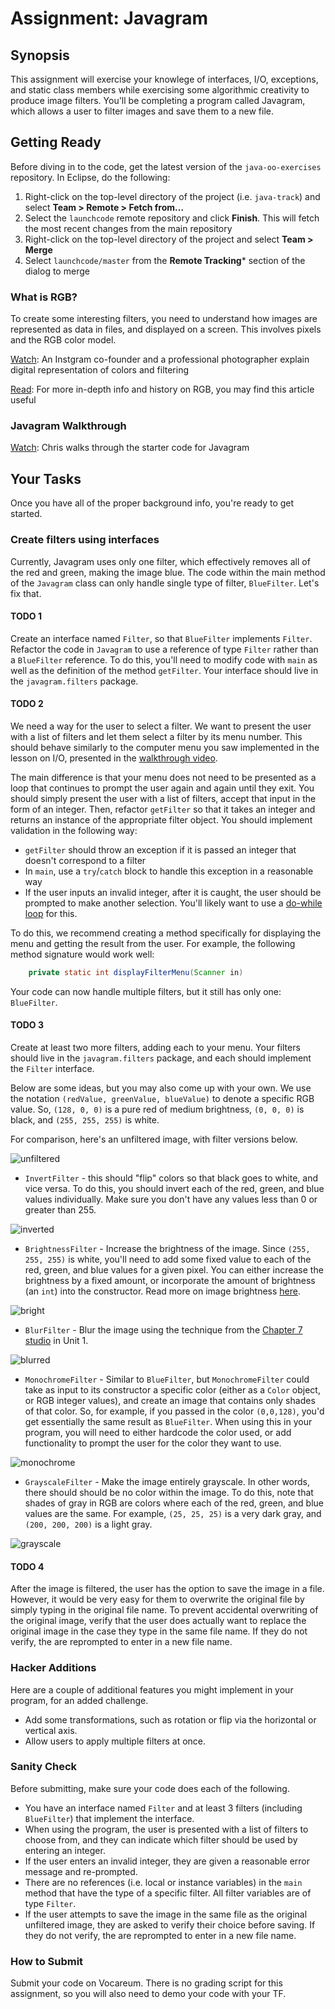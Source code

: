 # Assignment: Javagram

## Synopsis

This assignment will exercise your knowlege of interfaces, I/O, exceptions, and static class members while exercising some algorithmic creativity to produce image filters. You'll be completing a program called Javagram, which allows a user to filter images and save them to a new file.

## Getting Ready

Before diving in to the code, get the latest version of the `java-oo-exercises` repository. In Eclipse, do the following:

1. Right-click on the top-level directory of the project (i.e. `java-track`) and select **Team > Remote > Fetch from...**
2. Select the `launchcode` remote repository and click **Finish**. This will fetch the most recent changes from the main repository
3. Right-click on the top-level directory of the project and select **Team > Merge**
4. Select `launchcode/master` from the **Remote Tracking*** section of the dialog to merge

### What is RGB?

To create some interesting filters, you need to understand how images are represented as data in files, and displayed on a screen. This involves pixels and the RGB color model.

[Watch][rgb-vid]: An Instgram co-founder and a professional photographer explain digital representation of colors and filtering

[Read][rgb-wiki]: For more in-depth info and history on RGB, you may find this article useful

### Javagram Walkthrough

[Watch][javagram-walkthrough]: Chris walks through the starter code for Javagram

## Your Tasks

Once you have all of the proper background info, you're ready to get started.

### Create filters using interfaces

Currently, Javagram uses only one filter, which effectively removes all of the red and green, making the image blue. The code within the main method of the `Javagram` class can only handle single type of filter, `BlueFilter`. Let's fix that.

#### TODO 1

Create an interface named `Filter`, so that `BlueFilter` implements `Filter`. Refactor the code in `Javagram` to use a reference of type `Filter` rather than a `BlueFilter` reference. To do this, you'll need to modify code with `main` as well as the definition of the method `getFilter`. Your interface should live in the `javagram.filters` package.

#### TODO 2

We need a way for the user to select a filter. We want to present the user with a list of filters and let them select a filter by its menu number. This should behave similarly to the computer menu you saw implemented in the lesson on I/O, presented in the [walkthrough video][io-walkthrough].

The main difference is that your menu does not need to be presented as a loop that continues to prompt the user again and again until they exit. You should simply present the user with a list of filters, accept that input in the form of an integer. Then, refactor `getFilter` so that it takes an integer and returns an instance of the appropriate filter object. You should implement validation in the following way:

- `getFilter` should throw an exception if it is passed an integer that doesn't correspond to a filter
- In `main`, use a `try`/`catch` block to handle this exception in a reasonable way
- If the user inputs an invalid integer, after it is caught, the user should be prompted to make another selection. You'll likely want to use a [do-while loop][do-while] for this.

To do this, we recommend creating a method specifically for displaying the menu and getting the result from the user. For example, the following method signature would work well:

```java
    private static int displayFilterMenu(Scanner in)
```

Your code can now handle multiple filters, but it still has only one: `BlueFilter`.

#### TODO 3

Create at least two more filters, adding each to your menu. Your filters should live in the `javagram.filters` package, and each should implement the `Filter` interface.

Below are some ideas, but you may also come up with your own. We use the notation `(redValue, greenValue, blueValue)` to denote a specific RGB value. So, `(128, 0, 0)` is a pure red of medium brightness, `(0, 0, 0)` is black, and `(255, 255, 255)` is white.

For comparison, here's an unfiltered image, with filter versions below.

![unfiltered](mentorcenter.jpg)

- `InvertFilter` - this should "flip" colors so that black goes to white, and vice versa. To do this, you should invert each of the red, green, and blue values individually. Make sure you don't have any values less than 0 or greater than 255.

![inverted](mentorcenter-inverted.jpg)

- `BrightnessFilter` - Increase the brightness of the image. Since `(255, 255, 255)` is white, you'll need to add some fixed value to each of the red, green, and blue values for a given pixel. You can either increase the brightness by a fixed amount, or incorporate the amount of brightness (an `int`) into the constructor. Read more on image brightness [here][brightness-tutorial].

![bright](mentorcenter-bright.jpg)

- `BlurFilter` - Blur the image using the technique from the [Chapter 7 studio][unit1-ch7-studio] in Unit 1.

![blurred](mentorcenter-blur.jpg)

- `MonochromeFilter` - Similar to `BlueFilter`, but `MonochromeFilter` could take as input to its constructor a specific color (either as a `Color` object, or RGB integer values), and create an image that contains only shades of that color. So, for example, if you passed in the color `(0,0,128)`, you'd get essentially the same result as `BlueFilter`. When using this in your program, you will need to either hardcode the color used, or add functionality to prompt the user for the color they want to use.

![monochrome](mentorcenter-mono.jpg)

- `GrayscaleFilter` - Make the image entirely grayscale. In other words, there should should be no color within the image. To do this, note that shades of gray in RGB are colors where each of the red, green, and blue values are the same. For example, `(25, 25, 25)` is a very dark gray, and `(200, 200, 200)` is a light gray.

![grayscale](mentorcenter-grayscale.jpg)

#### TODO 4

After the image is filtered, the user has the option to save the image in a file. However, it would be very easy for them to overwrite the original file by simply typing in the original file name. To prevent accidental overwriting of the original image, verify that the user does actually want to replace the original image in the case they type in the same file name. If they do not verify, the are reprompted to enter in a new file name.

### Hacker Additions

Here are a couple of additional features you might implement in your program, for an added challenge.

- Add some transformations, such as rotation or flip via the horizontal or vertical axis.
- Allow users to apply multiple filters at once.

### Sanity Check

Before submitting, make sure your code does each of the following.

- You have an interface named `Filter` and at least 3 filters (including `BlueFilter`) that implement the interface.
- When using the program, the user is presented with a list of filters to choose from, and they can indicate which filter should be used by entering an integer.
- If the user enters an invalid integer, they are given a reasonable error message and re-prompted.
- There are no references (i.e. local or instance variables) in the `main` method that have the type of a specific filter. All filter variables are of type `Filter`.
- If the user attempts to save the image in the same file as the original unfiltered image, they are asked to verify their choice before saving. If they do not verify, the are reprompted to enter in a new file name.

### How to Submit

Submit your code on Vocareum. There is no grading script for this assignment, so you will also need to demo your code with your TF.


[rgb-vid]: https://www.youtube.com/watch?v=15aqFQQVBWU
[rgb-wiki]: https://en.wikipedia.org/wiki/RGB_color_model
[io-walkthrough]: https://www.youtube.com/watch?v=XgVCx2VWKcA
[do-while]: https://docs.oracle.com/javase/tutorial/java/nutsandbolts/while.html
[unit1-ch7-studio]: https://learn.launchcode.org/runestone/static/thinkcspy/Studios/Chapter7.html
[brightness-tutorial]: https://www.tutorialspoint.com/dip/brightness_and_contrast.htm
[javagram-walkthrough]: https://youtu.be/WwrkB_Tw8fY

